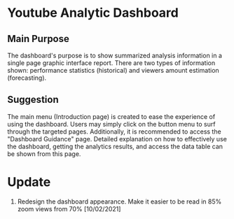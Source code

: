 # Youtube Analytic Dashboard

## Main Purpose

The dashboard's purpose is to show summarized analysis information in a single page graphic interface report. There are two types of information shown: performance statistics (historical) and viewers amount estimation (forecasting). 

## Suggestion

The main menu (Introduction page) is created to ease the experience of using the dashboard. Users may simply click on the button menu to surf through the targeted pages. Additionally, it is recommended to access the "Dashboard Guidance" page. Detailed explanation on how to effectively use the dashboard, getting the analytics results, and access the data table can be shown from this page. 

# Update

  1. Redesign the dashboard appearance. Make it easier to be read in 85% zoom views from 70% [10/02/2021]
